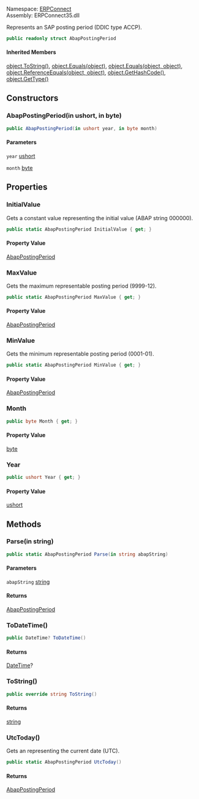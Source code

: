 
Namespace: [ERPConnect](index.md)  
Assembly: ERPConnect35.dll  

Represents an SAP posting period (DDIC type ACCP).

```csharp
public readonly struct AbapPostingPeriod
```

#### Inherited Members

[object.ToString\(\)](https://learn.microsoft.com/dotnet/api/system.object.tostring), 
[object.Equals\(object\)](https://learn.microsoft.com/dotnet/api/system.object.equals\#system\-object\-equals\(system\-object\)), 
[object.Equals\(object, object\)](https://learn.microsoft.com/dotnet/api/system.object.equals\#system\-object\-equals\(system\-object\-system\-object\)), 
[object.ReferenceEquals\(object, object\)](https://learn.microsoft.com/dotnet/api/system.object.referenceequals), 
[object.GetHashCode\(\)](https://learn.microsoft.com/dotnet/api/system.object.gethashcode), 
[object.GetType\(\)](https://learn.microsoft.com/dotnet/api/system.object.gettype)

## Constructors

### <a id="ERPConnect_AbapPostingPeriod__ctor_System_UInt16__System_Byte__"></a> AbapPostingPeriod\(in ushort, in byte\)

```csharp
public AbapPostingPeriod(in ushort year, in byte month)
```

#### Parameters

`year` [ushort](https://learn.microsoft.com/dotnet/api/system.uint16)

`month` [byte](https://learn.microsoft.com/dotnet/api/system.byte)

## Properties

### <a id="ERPConnect_AbapPostingPeriod_InitialValue"></a> InitialValue

Gets a constant value representing the initial value (ABAP string 000000).

```csharp
public static AbapPostingPeriod InitialValue { get; }
```

#### Property Value

 [AbapPostingPeriod](ERPConnect.AbapPostingPeriod.md)

### <a id="ERPConnect_AbapPostingPeriod_MaxValue"></a> MaxValue

Gets the maximum representable posting period (9999-12).

```csharp
public static AbapPostingPeriod MaxValue { get; }
```

#### Property Value

 [AbapPostingPeriod](ERPConnect.AbapPostingPeriod.md)

### <a id="ERPConnect_AbapPostingPeriod_MinValue"></a> MinValue

Gets the minimum representable posting period (0001-01).

```csharp
public static AbapPostingPeriod MinValue { get; }
```

#### Property Value

 [AbapPostingPeriod](ERPConnect.AbapPostingPeriod.md)

### <a id="ERPConnect_AbapPostingPeriod_Month"></a> Month

```csharp
public byte Month { get; }
```

#### Property Value

 [byte](https://learn.microsoft.com/dotnet/api/system.byte)

### <a id="ERPConnect_AbapPostingPeriod_Year"></a> Year

```csharp
public ushort Year { get; }
```

#### Property Value

 [ushort](https://learn.microsoft.com/dotnet/api/system.uint16)

## Methods

### <a id="ERPConnect_AbapPostingPeriod_Parse_System_String__"></a> Parse\(in string\)

```csharp
public static AbapPostingPeriod Parse(in string abapString)
```

#### Parameters

`abapString` [string](https://learn.microsoft.com/dotnet/api/system.string)

#### Returns

 [AbapPostingPeriod](ERPConnect.AbapPostingPeriod.md)

### <a id="ERPConnect_AbapPostingPeriod_ToDateTime"></a> ToDateTime\(\)

```csharp
public DateTime? ToDateTime()
```

#### Returns

 [DateTime](https://learn.microsoft.com/dotnet/api/system.datetime)?

### <a id="ERPConnect_AbapPostingPeriod_ToString"></a> ToString\(\)

```csharp
public override string ToString()
```

#### Returns

 [string](https://learn.microsoft.com/dotnet/api/system.string)

### <a id="ERPConnect_AbapPostingPeriod_UtcToday"></a> UtcToday\(\)

Gets an <xref href="ERPConnect.AbapPostingPeriod" data-throw-if-not-resolved="false"></xref> representing the current date (UTC).

```csharp
public static AbapPostingPeriod UtcToday()
```

#### Returns

 [AbapPostingPeriod](ERPConnect.AbapPostingPeriod.md)

